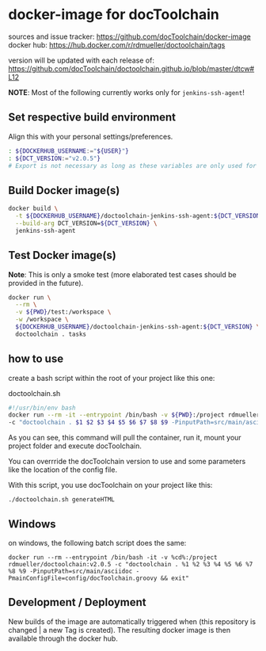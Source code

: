 # docker-image for docToolchain

sources and issue tracker: https://github.com/docToolchain/docker-image
docker hub: https://hub.docker.com/r/rdmueller/doctoolchain/tags

version will be updated with each release of: https://github.com/docToolchain/doctoolchain.github.io/blob/master/dtcw#L12

**NOTE**: Most of the following currently works only for `jenkins-ssh-agent`!

## Set respective build environment

Align this with your personal settings/preferences.

```bash
: ${DOCKERHUB_USERNAME:="${USER}"}
: ${DCT_VERSION:="v2.0.5"}
# Export is not necessary as long as these variables are only used for local shell calls
```

## Build Docker image(s)

```bash
docker build \
  -t ${DOCKERHUB_USERNAME}/doctoolchain-jenkins-ssh-agent:${DCT_VERSION} \
  --build-arg DCT_VERSION=${DCT_VERSION} \
  jenkins-ssh-agent
```


## Test Docker image(s)

**Note**: This is only a smoke test (more elaborated test cases should be provided in the future).

```bash
docker run \
  --rm \
  -v ${PWD}/test:/workspace \
  -w /workspace \
  ${DOCKERHUB_USERNAME}/doctoolchain-jenkins-ssh-agent:${DCT_VERSION} \
  doctoolchain . tasks
```

## how to use

create a bash script within the root of your project like this one:

doctoolchain.sh
```bash
#!/usr/bin/env bash
docker run --rm -it --entrypoint /bin/bash -v ${PWD}:/project rdmueller/doctoolchain:v2.0.5 \
-c "doctoolchain . $1 $2 $3 $4 $5 $6 $7 $8 $9 -PinputPath=src/main/asciidoc -PmainConfigFile=config/docToolchain.groovy && exit"
```

As you can see, this command will pull the container, run it, mount your project folder and execute docToolchain.

You can overrride the docToolchain version to use and some parameters like the location of the config file.

With this script, you use docToolchain on your project like this:

    ./doctoolchain.sh generateHTML

## Windows

on windows, the following batch script does the same:

```
docker run --rm --entrypoint /bin/bash -it -v %cd%:/project rdmueller/doctoolchain:v2.0.5 -c "doctoolchain . %1 %2 %3 %4 %5 %6 %7 %8 %9 -PinputPath=src/main/asciidoc -PmainConfigFile=config/docToolchain.groovy && exit"
```

## Development / Deployment

New builds of the image are automatically triggered when (this repository is changed | a new Tag is created).
The resulting docker image is then available through the docker hub.
